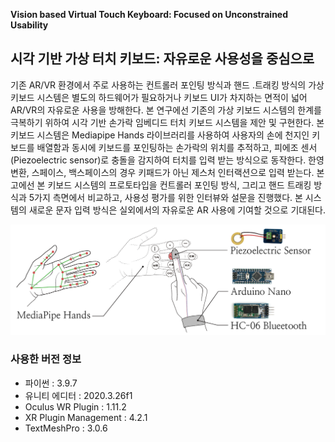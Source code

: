 **Vision based Virtual Touch Keyboard: Focused on Unconstrained Usability**

## 시각 기반 가상 터치 키보드: 자유로운 사용성을 중심으로

기존 AR/VR 환경에서 주로 사용하는 컨트롤러 포인팅 방식과 핸드 .트래킹 방식의 가상 키보드 시스템은 별도의 하드웨어가 필요하거나 키보드 UI가 차지하는 면적이 넓어 AR/VR의 자유로운 사용을 방해한다. 본 연구에선 기존의 가상 키보드 시스템의 한계를 극복하기 위하여 시각 기반 손가락 임베디드 터치 키보드 시스템을 제안 및 구현한다. 본 키보드 시스템은 Mediapipe Hands 라이브러리를 사용하여 사용자의 손에 천지인 키보드를 배열함과 동시에 키보드를 포인팅하는 손가락의 위치를 추적하고, 피에조 센서(Piezoelectric sensor)로 충돌을 감지하여 터치를 입력 받는 방식으로 동작한다. 한영 변환, 스페이스, 백스페이스의 경우 키패드가 아닌 제스처 인터랙션으로 입력 받는다. 본고에선 본 키보드 시스템의 프로토타입을 컨트롤러 포인팅 방식, 그리고 핸드 트래킹 방식과 5가지 측면에서 비교하고, 사용성 평가를 위한 인터뷰와 설문을 진행했다. 본 시스템의 새로운 문자 입력 방식은 실외에서의 자유로운 AR 사용에 기여할 것으로 기대된다.

![그림3](README.assets/%EA%B7%B8%EB%A6%BC3.png)



### 사용한 버전 정보

- 파이썬 : 3.9.7
- 유니티 에디터 : 2020.3.26f1
- Oculus WR Plugin : 1.11.2
- XR Plugin Management : 4.2.1
- TextMeshPro : 3.0.6









